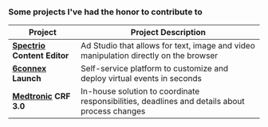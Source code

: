 ### Some projects I've had the honor to contribute to

Project | Project Description
------------ | -------------
**[Spectrio](https://www.linkedin.com/company/spectrio) Content Editor** | Ad Studio that allows for text, image and video manipulation directly on the browser
**[6connex](https://www.linkedin.com/company/6connex) Launch** | Self-service platform to customize and deploy virtual events in seconds
**[Medtronic](https://www.linkedin.com/company/medtronic) CRF 3.0** | In-house solution to coordinate responsibilities, deadlines and details about process changes
